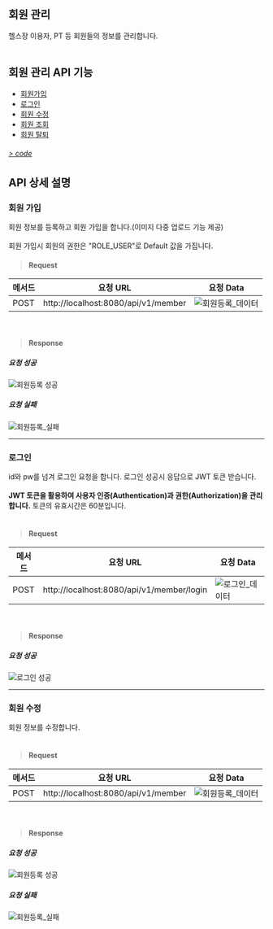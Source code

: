 ## 회원 관리
 헬스장 이용자, PT 등 회원들의 정보를 관리합니다.
<br>
<br>


## 회원 관리 API 기능

- [회원가입](#회원-가입)
- [로그인](#로그인)
- [회원 수정](#회원-수정)
- [회원 조회](#회원-조회)
- [회원 탈퇴](#회원-탈퇴)


###### [> code](https://github.com/underdarks/real_pt/blob/main/doc/member/code.md)

## API 상세 설명 
 
### 회원 가입
 회원 정보를 등록하고 회원 가입을 합니다.(이미지 다중 업로드 기능 제공)<br><br>
 회원 가입시 회원의 권한은 "ROLE_USER"로 Default 값을 가집니다.
 
 
> #### Request
 |메서드|요청 URL|요청 Data|
|----|------|--------------|
|POST|http://localhost:8080/api/v1/member|![회원등록_데이터](https://user-images.githubusercontent.com/41244406/164993929-3625d6f5-d78e-4bdc-8b91-f563f73cece7.PNG)|

<br>
 
> #### Response
##### 요청 성공

![회원등록 성공](https://user-images.githubusercontent.com/41244406/164994552-b5561169-2c56-4520-ad32-004f07bea38e.PNG)

##### 요청 실패

![회원등록_실패](https://user-images.githubusercontent.com/41244406/164993483-68d80f2b-dde4-4ccc-a903-3c1e6ed6280d.PNG)

- - -

### 로그인
id와 pw를 넘겨 로그인 요청을 합니다. 로그인 성공시 응답으로 JWT 토큰 받습니다.<br><br>
**JWT 토큰을 활용하여 사용자 인증(Authentication)과 권한(Authorization)을 관리합니다.**
토큰의 유효시간은 60분입니다.<br><br>

> #### Request
 |메서드|요청 URL|요청 Data|
|----|------|--------------|
|POST|http://localhost:8080/api/v1/member/login|![로그인_데이터](https://user-images.githubusercontent.com/41244406/164994443-a0bf6970-2018-4f23-b1ba-f19d8e337af9.PNG)|

<br>
 
> #### Response
##### 요청 성공

![로그인 성공](https://user-images.githubusercontent.com/41244406/164994541-1c61348c-f2fe-4d57-ad53-20753182b322.PNG)


- - -


### 회원 수정
 회원 정보를 수정합니다.<br><br>
 
> #### Request
 |메서드|요청 URL|요청 Data|
|----|------|--------------|
|POST|http://localhost:8080/api/v1/member|![회원등록_데이터](https://user-images.githubusercontent.com/41244406/164993929-3625d6f5-d78e-4bdc-8b91-f563f73cece7.PNG)|

<br>
 
> #### Response
##### 요청 성공

![회원등록 성공](https://user-images.githubusercontent.com/41244406/164994552-b5561169-2c56-4520-ad32-004f07bea38e.PNG)

##### 요청 실패

![회원등록_실패](https://user-images.githubusercontent.com/41244406/164993483-68d80f2b-dde4-4ccc-a903-3c1e6ed6280d.PNG)


